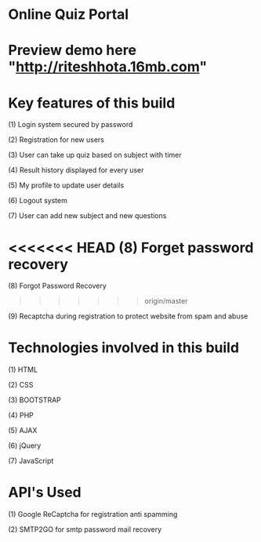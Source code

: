 # Online Quiz Portal
# Preview demo here "http://riteshhota.16mb.com"

# Key features of this build

(1) Login system secured by password

(2) Registration for new users

(3) User can take up quiz based on subject with timer

(4) Result history displayed for every user

(5) My profile to update user details

(6) Logout system

(7) User can add new subject and new questions

<<<<<<< HEAD
(8) Forget password recovery
=======
(8) Forgot Password Recovery

>>>>>>> origin/master

(9) Recaptcha during registration to protect website from spam and abuse


# Technologies involved in this build

(1) HTML

(2) CSS

(3) BOOTSTRAP

(4) PHP

(5) AJAX

(6) jQuery

(7) JavaScript

# API's Used

(1) Google ReCaptcha for registration anti spamming

(2) SMTP2GO for smtp password mail recovery



